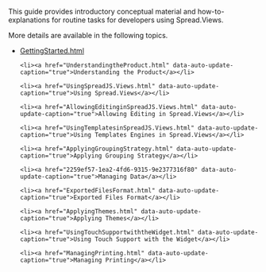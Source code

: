 <p>This guide provides introductory conceptual material and how-to-explanations for routine tasks for developers using Spread.Views.</p>

<p>More details are available in the following topics.</p>

 * [GettingStarted.html](https://github.com/PriyankaSec/Checking/wiki)
<ul>
   

    <li><a href="UnderstandingtheProduct.html" data-auto-update-caption="true">Understanding the Product</a></li>

    <li><a href="UsingSpreadJS.Views.html" data-auto-update-caption="true">Using Spread.Views</a></li>

    <li><a href="AllowingEditinginSpreadJS.Views.html" data-auto-update-caption="true">Allowing Editing in Spread.Views</a></li>

    <li><a href="UsingTemplatesinSpreadJS.Views.html" data-auto-update-caption="true">Using Templates Engines in Spread.Views</a></li>

    <li><a href="ApplyingGroupingStrategy.html" data-auto-update-caption="true">Applying Grouping Strategy</a></li>

    <li><a href="2259ef57-1ea2-4fd6-9315-9e2377316f80" data-auto-update-caption="true">Managing Data</a></li>

    <li><a href="ExportedFilesFormat.html" data-auto-update-caption="true">Exported Files Format</a></li>

    <li><a href="ApplyingThemes.html" data-auto-update-caption="true">Applying Themes</a></li>

    <li><a href="UsingTouchSupportwiththeWidget.html" data-auto-update-caption="true">Using Touch Support with the Widget</a></li>

    <li><a href="ManagingPrinting.html" data-auto-update-caption="true">Managing Printing</a></li>
</ul>
